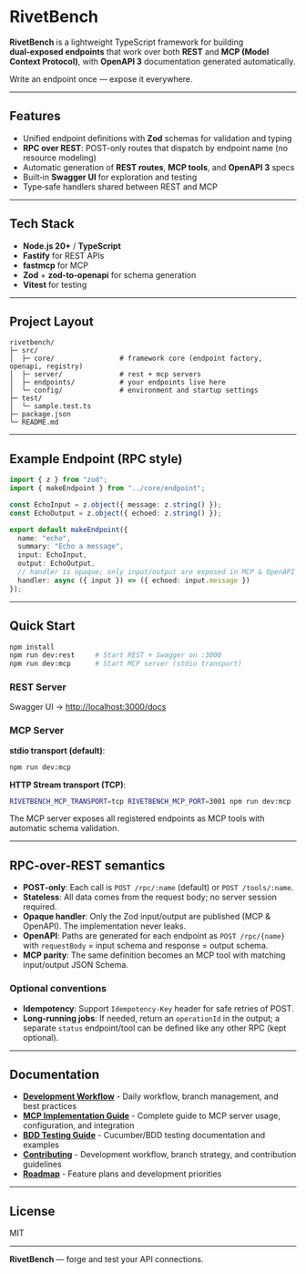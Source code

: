 # RivetBench

**RivetBench** is a lightweight TypeScript framework for building **dual‑exposed endpoints** that work over both **REST** and **MCP (Model Context Protocol)**, with **OpenAPI 3** documentation generated automatically.

Write an endpoint once — expose it everywhere.

---

## Features

* Unified endpoint definitions with **Zod** schemas for validation and typing
* **RPC over REST**: POST-only routes that dispatch by endpoint name (no resource modeling)
* Automatic generation of **REST routes**, **MCP tools**, and **OpenAPI 3** specs
* Built‑in **Swagger UI** for exploration and testing
* Type‑safe handlers shared between REST and MCP

---

## Tech Stack

* **Node.js 20+** / **TypeScript**
* **Fastify** for REST APIs
* **fastmcp** for MCP
* **Zod** + **zod‑to‑openapi** for schema generation
* **Vitest** for testing

---

## Project Layout

```
rivetbench/
├─ src/
│  ├─ core/                # framework core (endpoint factory, openapi, registry)
│  ├─ server/              # rest + mcp servers
│  ├─ endpoints/           # your endpoints live here
│  └─ config/              # environment and startup settings
├─ test/
│  └─ sample.test.ts
├─ package.json
└─ README.md
```

---

## Example Endpoint (RPC style)

```ts
import { z } from "zod";
import { makeEndpoint } from "../core/endpoint";

const EchoInput = z.object({ message: z.string() });
const EchoOutput = z.object({ echoed: z.string() });

export default makeEndpoint({
  name: "echo",
  summary: "Echo a message",
  input: EchoInput,
  output: EchoOutput,
  // handler is opaque; only input/output are exposed in MCP & OpenAPI
  handler: async ({ input }) => ({ echoed: input.message })
});
```

---

## Quick Start

```bash
npm install
npm run dev:rest     # Start REST + Swagger on :3000
npm run dev:mcp      # Start MCP server (stdio transport)
```

### REST Server
Swagger UI → [http://localhost:3000/docs](http://localhost:3000/docs)

### MCP Server

**stdio transport (default)**:
```bash
npm run dev:mcp
```

**HTTP Stream transport (TCP)**:
```bash
RIVETBENCH_MCP_TRANSPORT=tcp RIVETBENCH_MCP_PORT=3001 npm run dev:mcp
```

The MCP server exposes all registered endpoints as MCP tools with automatic schema validation.

---

## RPC‑over‑REST semantics

* **POST‑only**: Each call is `POST /rpc/:name` (default) or `POST /tools/:name`.
* **Stateless**: All data comes from the request body; no server session required.
* **Opaque handler**: Only the Zod input/output are published (MCP & OpenAPI). The implementation never leaks.
* **OpenAPI**: Paths are generated for each endpoint as `POST /rpc/{name}` with `requestBody` = input schema and response = output schema.
* **MCP parity**: The same definition becomes an MCP tool with matching input/output JSON Schema.

### Optional conventions

* **Idempotency**: Support `Idempotency-Key` header for safe retries of POST.
* **Long‑running jobs**: If needed, return an `operationId` in the output; a separate `status` endpoint/tool can be defined like any other RPC (kept optional).

---

## Documentation

- **[Development Workflow](WORKFLOW.md)** - Daily workflow, branch management, and best practices
- **[MCP Implementation Guide](docs/MCP_GUIDE.md)** - Complete guide to MCP server usage, configuration, and integration
- **[BDD Testing Guide](docs/BDD_TESTING.md)** - Cucumber/BDD testing documentation and examples
- **[Contributing](CONTRIBUTING.md)** - Development workflow, branch strategy, and contribution guidelines
- **[Roadmap](ROADMAP.md)** - Feature plans and development priorities

---

## License

MIT

---

**RivetBench** — forge and test your API connections.

